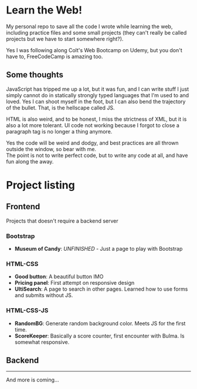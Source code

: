 # Learn the Web!

My personal repo to save all the code I wrote while learning the web, including practice files and some small projects (they can't really be called projects but we have to start somewhere right?).

Yes I was following along Colt's Web Bootcamp on Udemy, but you don't have to, FreeCodeCamp is amazing too.

## Some thoughts

JavaScript has tripped me up a lot, but it was fun, and I can write stuff I just simply cannot do in statically strongly typed languages that I'm used to and loved. Yes I can shoot myself in the foot, but I can also bend the trajectory of the bullet. That, is the hellscape called JS.

HTML is also weird, and to be honest, I miss the strictness of XML, but it is also a lot more tolerant. UI code not working because I forgot to close a paragraph tag is no longer a thing anymore.

Yes the code will be weird and dodgy, and best practices are all thrown outside the window, so bear with me.  
The point is not to write perfect code, but to write any code at all, and have fun along the away.

# Project listing
## Frontend
Projects that doesn't require a backend server
### Bootstrap
- **Museum of Candy**: *UNFINISHED* - Just a page to play with Bootstrap
### HTML-CSS
- **Good button**: A beautiful button IMO
- **Pricing panel**: First attempt on responsive design
- **UltiSearch**: A page to search in other pages. Learned how to use forms and submits without JS.
### HTML-CSS-JS
- **RandomBG**: Generate random background color. Meets JS for the first time.
- **ScoreKeeper**: Basically a score counter, first encounter with Bulma. Is somewhat responsive.
## Backend
****
And more is coming...
